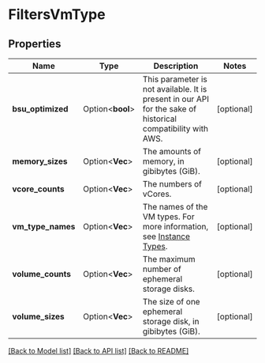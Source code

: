 # FiltersVmType

## Properties

Name | Type | Description | Notes
------------ | ------------- | ------------- | -------------
**bsu_optimized** | Option<**bool**> | This parameter is not available. It is present in our API for the sake of historical compatibility with AWS. | [optional]
**memory_sizes** | Option<**Vec<f32>**> | The amounts of memory, in gibibytes (GiB). | [optional]
**vcore_counts** | Option<**Vec<i32>**> | The numbers of vCores. | [optional]
**vm_type_names** | Option<**Vec<String>**> | The names of the VM types. For more information, see [Instance Types](https://docs.outscale.com/en/userguide/Instance-Types.html). | [optional]
**volume_counts** | Option<**Vec<i32>**> | The maximum number of ephemeral storage disks. | [optional]
**volume_sizes** | Option<**Vec<i32>**> | The size of one ephemeral storage disk, in gibibytes (GiB). | [optional]

[[Back to Model list]](../README.md#documentation-for-models) [[Back to API list]](../README.md#documentation-for-api-endpoints) [[Back to README]](../README.md)


